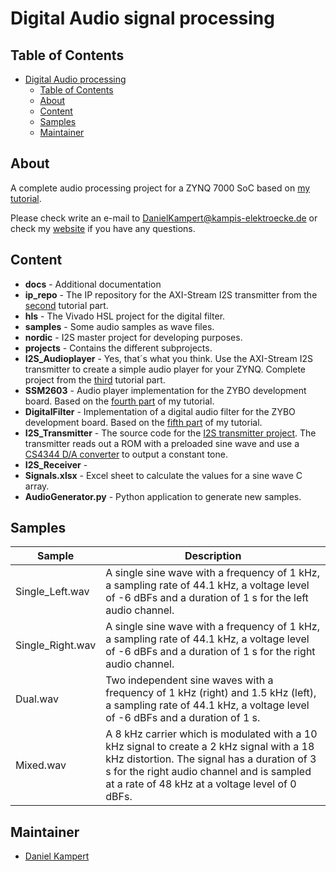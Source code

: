 # Digital Audio signal processing

## Table of Contents

- [Digital Audio processing](#digital-audio-processing)
  - [Table of Contents](#table-of-contents)
  - [About](#about)
  - [Content](#content)
  - [Samples](#samples)
  - [Maintainer](#maintainer)

## About

A complete audio processing project for a ZYNQ 7000 SoC based on [my tutorial](https://www.kampis-elektroecke.de/fpga/audioausgabe-ueber-i2s/).

Please check write an e-mail to [DanielKampert@kampis-elektroecke.de](DanielKampert@kampis-elektroecke.de) or check my [website](https://www.kampis-elektroecke.de/) if you have any questions.

## Content

- **docs** - Additional documentation
- **ip_repo** - The IP repository for the AXI-Stream I2S transmitter from the [second](https://www.kampis-elektroecke.de/fpga/digitale-audioverarbeitung/axi-stream-interface-fuer-den-sender/) tutorial part.
- **hls** - The Vivado HSL project for the digital filter.
- **samples** - Some audio samples as wave files.
- **nordic** - I2S master project for developing purposes.
- **projects** - Contains the different subprojects.
 - **I2S_Audioplayer** - Yes, that´s what you think. Use the AXI-Stream I2S transmitter to create a simple audio player for your ZYNQ. Complete project from the [third](https://www.kampis-elektroecke.de/fpga/digitale-audioverarbeitung/abspielen-von-wave-dateien/) tutorial part.
 - **SSM2603** - Audio player implementation for the ZYBO development board. Based on the [fourth part](https://www.kampis-elektroecke.de/fpga/digitale-audioverarbeitung/ssm2603-audio-codec-erweiterung/) of my tutorial.
 - **DigitalFilter** - Implementation of a digital audio filter for the ZYBO development board. Based on the [fifth part](https://www.kampis-elektroecke.de/fpga/digitale-audioverarbeitung/entwurf-eines-audiofilters/) of my tutorial.
 - **I2S_Transmitter** - The source code for the [I2S transmitter project](https://www.kampis-elektroecke.de/fpga/digitale-audioverarbeitung/design-des-i2s-sender/). The transmitter reads out a ROM with a preloaded sine wave and use a [CS4344 D/A converter](https://statics.cirrus.com/pubs/proDatasheet/CS4344-45-48_F2.pdf) to output a constant tone.
 - **I2S_Receiver** - 
- **Signals.xlsx** - Excel sheet to calculate the values for a sine wave C array.
- **AudioGenerator.py** - Python application to generate new samples.

## Samples

| **Sample** | **Description** |
|---|---|
| Single_Left.wav | A single sine wave with a frequency of 1 kHz, a sampling rate of 44.1 kHz, a voltage level of -6 dBFs and a duration of 1 s for the left audio channel. |
| Single_Right.wav | A single sine wave with a frequency of 1 kHz, a sampling rate of 44.1 kHz, a voltage level of -6 dBFs and a duration of 1 s for the right audio channel. |
| Dual.wav | Two independent sine waves with a frequency of 1 kHz (right) and 1.5 kHz (left), a sampling rate of 44.1 kHz, a voltage level of -6 dBFs and a duration of 1 s. |
| Mixed.wav | A 8 kHz carrier which is modulated with a 10 kHz signal to create a 2 kHz signal with a 18 kHz distortion. The signal has a duration of 3 s for the right audio channel and is sampled at a rate of 48 kHz at a voltage level of 0 dBFs. |

## Maintainer

- [Daniel Kampert](mailto:DanielKampert@kampis-elektroecke.de)
